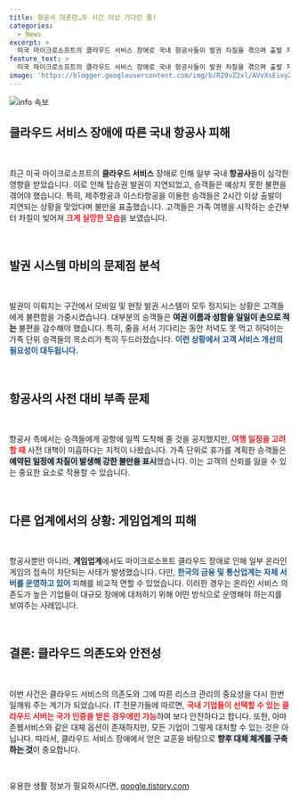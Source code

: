 ```yaml
---
title: 항공사 대혼란…두 시간 이상 기다린 줄!
categories:
  - News
excerpt: >
  미국 마이크로소프트의 클라우드 서비스 장애로 국내 항공사들이 발권 차질을 겪으며 출발 지연이 발생했습니다. 승객들은 2시간 넘게 대기하며 불편을 호소했습니다. 가족 여행이 망가진 한 고객의 분통이 전달됩니다.
feature_text: >
  미국 마이크로소프트의 클라우드 서비스 장애로 국내 항공사들이 발권 차질을 겪으며 출발 지연이 발생했습니다. 승객들은 2시간 넘게 대기하며 불편을 호소했습니다. 가족 여행이 망가진 한 고객의 분통이 전달됩니다.
image: 'https://blogger.googleusercontent.com/img/b/R29vZ2xl/AVvXsEixyZcFfHzMRdzZMjFBmAUKJYCLCGyLL1o632UiGVXcaFdKo_bkvkuCioo0uUKlGfBVcT3P84aROyZIXSBEx3Aw5nCQ3pTgDom1WDC4m8eifvWiAmWEEVb4x6G_l8C0QH225ldMjyaFvpxGEBGNO37VmDTDMHGhJPq73UglMfDca1-0aw/s1600/blogspot.png'
---
```


<p><img src="https://blogger.googleusercontent.com/img/b/R29vZ2xl/AVvXsEixyZcFfHzMRdzZMjFBmAUKJYCLCGyLL1o632UiGVXcaFdKo_bkvkuCioo0uUKlGfBVcT3P84aROyZIXSBEx3Aw5nCQ3pTgDom1WDC4m8eifvWiAmWEEVb4x6G_l8C0QH225ldMjyaFvpxGEBGNO37VmDTDMHGhJPq73UglMfDca1-0aw/s1600/blogspot.png" alt="info 속보" /></p>

<h2 data-ke-size="size26">클라우드 서비스 장애에 따른 국내 항공사 피해</h2>

<p data-ke-size="size16">&nbsp;</p>

<p data-ke-size="size16">최근 미국 마이크로소프트의 <b>클라우드 서비스</b> 장애로 인해 일부 국내 <b>항공사</b>들이 심각한 영향을 받았습니다. 이로 인해 탑승권 발권이 지연되었고, 승객들은 예상치 못한 불편을 겪어야 했습니다. 특히, 제주항공과 이스타항공을 이용한 승객들은 2시간 이상 출발이 지연되는 상황을 맞았다며 불만을 표출했습니다. 고객들은 가족 여행을 시작하는 순간부터 차질이 빚어져 <b><span style="color: #ee2323;">크게 실망한 모습</span></b>을 보였습니다.</p>

<p data-ke-size="size16">&nbsp;</p>

<h2 data-ke-size="size26">발권 시스템 마비의 문제점 분석</h2>

<p data-ke-size="size16">&nbsp;</p>

<p data-ke-size="size16">발권이 이뤄지는 구간에서 모바일 및 현장 발권 시스템이 모두 정지되는 상황은 고객들에게 불편함을 가중시켰습니다. 대부분의 승객들은 <b><span style="background-color: #21538527;">여권 이름과 성함을 일일이 손으로 적는</span></b> 불편을 감수해야 했습니다. 특히, 줄을 서서 기다리는 동안 저녁도 못 먹고 허덕이는 가족 단위 승객들의 목소리가 특히 두드러졌습니다. <b><span style="color: #1a5490;">이런 상황에서 고객 서비스 개선의 필요성이 대두됩니다.</span></b></p>

<p data-ke-size="size16">&nbsp;</p>

<h2 data-ke-size="size26">항공사의 사전 대비 부족 문제</h2>

<p data-ke-size="size16">&nbsp;</p>

<p data-ke-size="size16">항공사 측에서는 승객들에게 공항에 일찍 도착해 줄 것을 공지했지만, <b><span style="color: #ee2323;">여행 일정을 고려할 때</span></b> 사전 대책이 미흡하다는 지적이 나왔습니다. 가족 단위로 휴가를 계획한 승객들은 <b><span style="background-color: #21538527;">예약된 일정에 차질이 발생해 강한 불만을 표시</span></b>했습니다. 이는 고객의 신뢰를 잃을 수 있는 중요한 요소로 작용할 수 있습니다.</p>

<p data-ke-size="size16">&nbsp;</p>

<h2 data-ke-size="size26">다른 업계에서의 상황: 게임업계의 피해</h2>

<p data-ke-size="size16">&nbsp;</p>

<p data-ke-size="size16">항공사뿐만 아니라, <b>게임업계</b>에서도 마이크로소프트 클라우드 장애로 인해 일부 온라인 게임의 접속이 차단되는 사태가 발생했습니다. 다만, <b><span style="color: #1a5490;">한국의 금융 및 통신업계는 자체 서버를 운영하고 있어</span></b> 피해를 비교적 면할 수 있었습니다. 이러한 경우는 온라인 서비스 의존도가 높은 기업들이 대규모 장애에 대처하기 위해 어떤 방식으로 운영해야 하는지를 보여주는 사례입니다.</p>

<p data-ke-size="size16">&nbsp;</p>

<h2 data-ke-size="size26">결론: 클라우드 의존도와 안전성</h2>

<p data-ke-size="size16">&nbsp;</p>

<p data-ke-size="size16">이번 사건은 클라우드 서비스의 의존도와 그에 따른 리스크 관리의 중요성을 다시 한번 일깨워 주는 계기가 되었습니다. IT 전문가들에 따르면, <b><span style="color: #ee2323;">국내 기업들이 선택할 수 있는 클라우드 서버는 국가 인증을 받은 경우에만 가능</span></b>하여 보다 안전하다고 합니다. 또한, 아마존웹서비스와 같은 대체 옵션이 존재하지만, 모든 기업이 그렇게 대처할 수 있는 것은 아닙니다. 따라서, 클라우드 서비스 장애에서 얻은 교훈을 바탕으로 <b><span style="background-color: #21538527;">향후 대체 체계를 구축하는 것</span></b>이 중요합니다.</p>

<p data-ke-size="size16">&nbsp;</p>
유용한 생활 정보가 필요하시다면, <a href="https://qoogle.tistory.com" rel="dofollow">qoogle.tistory.com</a>



